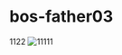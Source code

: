 # bos-father03
1122
![11111](http://www.zhlzw.com/UploadFiles/Article_UploadFiles/201204/20120412123912727.jpg)
